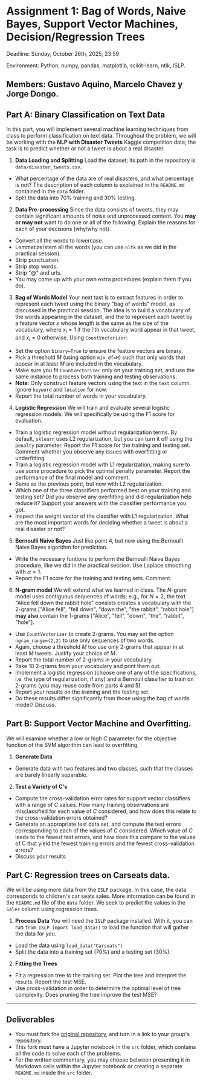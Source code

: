 # Assignment 1: Bag of Words, Naive Bayes, Support Vector Machines, Decision/Regression Trees

Deadline: Sunday, October 26th, 2025, 23:59

Environment: Python, numpy, pandas, matplotlib, scikit-learn, ntlk, ISLP.

Members: Gustavo Aquino, Marcelo Chavez y Jorge Dongo.
---

## Part A: Binary Classification on Text Data

In this part, you will implement several machine learning techniques from class to perform classification on text data. Throughout the problem, we will be working with the **NLP with Disaster Tweets** Kaggle competition data; the task is to predict whether or not a tweet is about a real disaster.

1. **Data Loading and Splitting**
  Load the dataset; its path in the repository is `data/disaster_tweets.csv`.

  * What percentage of the data are of real disasters, and what percentage is not? The description of each column is explained in the `README.md` contained in the `data` folder.
  * Split the data into 70% training and 30% testing.

2. **Data Pre-processing**
  Since the data consists of tweets, they may contain significant amounts of noise and unprocessed content. You **may or may not** want to do one or all of the following. Explain the reasons for each of your decisions (why/why not).

  * Convert all the words to lowercase.
  * Lemmatize/stem all the words (you can use `nltk` as we did in the practical session).
  * Strip punctuation.
  * Strip stop words.
  * Strip "@" and urls.
  * You may come up with your own extra procedures (explain them if you do).

3. **Bag of Words Model**
  Your next tast is to extract features in order to represent each tweet using the binary "bag of words" model, as discussed in the practical session. The idea is to build a vocabulary of the words appearing in the dataset, and the to represent each tweet by a feature vector $x$ whose length is the same as the size of the vocabulary, where $x_i=1$ if the $i$'th vocabulary word appear in that tweet, and $x_i=0$ otherwise. Using `CountVectorizer`:
  
  * Set the option `binary=True` to ensure the feature vectors are binary.
  * Pick a threshold $M$ (using option `min_df=M`) such that only words that appear in at least $M$ are included in the vocabulary.
  * Make sure you fit `CountVectorizer` only on your training set, and use the same instance to process both training and testing observations.
  * **Note**: Only construct feature vectors using the text in the `text` column. Ignore `keyword` and `location` for now.
  * Report the total number of words in your vocabulary.

4. **Logistic Regression**
  We will train and evaluate several logistic regression models. We will specifically be using the F1 score for evaluation.

  * Train a logistic regression model without regularization terms. By default, `sklearn` uses L2 regularization, but you can turn it off using the `penalty` parameter. Report the F1 score for the training and testing set. Comment whether you observe any issues with overfitting or underfitting.
  * Train a logistic regression model with L1 regularization, making sure to use *some* procedure to pick the optimal penalty parameter. Report the performance of the final model and comment.
  * Same as the previous point, but now with L2 regularization.
  * Which one of the three classifiers performed best on your training and testing set? Did you observe any overfitting and did regularization help reduce it? Support your answers with the classifier performance you got.
  * Inspect the weight vector of the classifier with L1 regularization. What are the most important words for deciding whether a tweet is about a real disaster or not?

5. **Bernoulli Naive Bayes**
  Just like point 4, but now using the Bernoulli Naive Bayes algorithm for prediction.

  * Write the necessary funtions to perform the Bernoulli Naive Bayes procedure, like we did in the practical session. Use Laplace smoothing with $\alpha=1$.
  * Report the F1 score for the training and testing sets. Comment.

6. **N-gram model**
  We will extend what we learned in class. The $N$-gram model uses contiguous sequences of words; e.g., for $N=2$, the text "Alice fell down the rabbit hole" consists creates a vocabulary with the 2-grams ["Alice fell", "fell down", "down the", "the rabbit", "rabbit hole"] **may also** contain the 1-grams ["Alice", "fell", "down", "the", "rabbit", "hole"].

  * Use `CountVectorizer` to create 2-grams. You may set the option `ngram_range=(2,2)` to use only sequences of two words.
  * Again, choose a threshold $M$ too use only 2-grams that appear in at least $M$ tweets. Justify your choice of $M$.
  * Report the total number of 2-grams in your vocabulary.
  * Take 10 2-grams from your vocabulary and print them out.
  * Implement a logistic regression (choose one of any of the specifications, i.e. the type of regularization, if any) and a Bernouli classifier to train on 2-grams (you may reuse code from parts 4 and 5).
  * Report your results on the training and the testing set.
  * Do these results differ significantly from those using the bag of words model? Discuss.

## Part B: Support Vector Machine and Overfitting.

We will examine whether a low or high $C$ parameter for the objective function of the SVM algorithm can lead to overfitting.

1. **Generate Data**
  
  * Generate data with two features and two classes, such that the classes are barely linearly separable.

2. **Test a Variety of C's**

  * Compute the cross-validation error rates for support vector classifiers with a range of $C$ values. How many training observations are misclassified for each value of $C$ considered, and how does this relate to the cross-validation errors obtained?
  * Generate an appropriate test data set, and compute the test errors corresponding to each of the values of $C$ considered. Which value of $C$ leads to the fewest test errors, and how does this compare to the values of C that yield the fewest training errors and the fewest cross-validation errors?
  * Discuss your results

## Part C: Regression trees on Carseats data.

We will be using more data from the `ISLP` package. In this case, the data corresponds to children's car seats sales. More information can be found in the `README.md` file of the `data` folder. We seek to predict the values in the `Sales` column using regression trees.

1. **Process Data**
  You will need the `ISLP` package installed. With it, you can run `from ISLP import load_data()` to load the function that will gather the data for you.

  * Load the data using `load_data("Carseats")`
  * Split the data into a training set (70%) and a testing set (30%).

2. **Fitting the Trees**

  * Fit a regression tree to the training set. Plot the tree and interpret the results. Report the test MSE.
  * Use cross-validation in order to determine the optimal level of tree complexity. Does pruning the tree improve the test MSE?

---

## Deliverables

* You must fork the [original repository](https://github.com/RodrigoGrijalba/ENEI-2025-ML2-Tarea1), and turn in a link to your group's repository.
* This fork must have a Jupyter notebook in the `src` folder, which contains all the code to solve each of the problems.
* For the written commentary, you may choose between presenting it in Markdown cells within the Jupyter notebook or creating a separate `README.md` inside the `src` folder.
